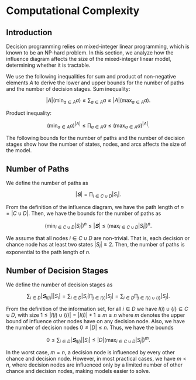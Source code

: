 # Computational Complexity
## Introduction
Decision programming relies on mixed-integer linear programming, which is known to be an NP-hard problem. In this section, we analyze how the influence diagram affects the size of the mixed-integer linear model, determining whether it is tractable.

We use the following inequalities for sum and product of non-negative elements $A$ to derive the lower and upper bounds for the number of paths and the number of decision stages. Sum inequality:

$$|A| \left(\min_{a∈A} a\right) ≤ ∑_{a∈A} a ≤ |A| \left(\max_{a∈A} a\right).$$

Product inequality:

$$\left(\min_{a∈A} a\right)^{|A|} ≤ ∏_{a∈A} a ≤ \left(\max_{a∈A} a\right)^{|A|}.$$

The following bounds for the number of paths and the number of decision stages show how the number of states, nodes, and arcs affects the size of the model.


## Number of Paths
We define the number of paths as

$$|𝐒|=∏_{i∈C∪D} |S_i|.$$

From the definition of the influence diagram, we have the path length of $n=|C∪D|.$ Then, we have the bounds for the number of paths as

$$\left(\min_{i∈C∪D} |S_i|\right)^n ≤ |𝐒| ≤ \left(\max_{i∈C∪D} |S_i|\right)^n.$$

We assume that all nodes $i∈C∪D$ are non-trivial. That is, each decision or chance node has at least two states $|S_i|≥2.$ Then, the number of paths is exponential to the path length of $n.$


## Number of Decision Stages
We define the number of decision stages as

$$∑_{i∈D}|𝐒_{I(i)}| |S_i| = ∑_{i∈D} |S_i| ∏_{j∈I(i)}|S_j| = ∑_{i∈D} ∏_{j∈I(i)∪\{i\}}|S_j|.$$

From the definition of the information set, for all $i∈D$ we have $I(i)∪\{i\}⊆C∪D,$ with size $1≤|I(i)∪\{i\}|=|I(i)|+1≤m≤n$ where $m$ denotes the upper bound of influence other nodes have on any decision node. Also, we have the number of decision nodes $0≤|D|≤n.$ Thus, we have the bounds

$$0 ≤ ∑_{i∈D}|𝐒_{I(i)}| |S_i| ≤ |D| \left(\max_{i∈C∪D} |S_j|\right)^{m}.$$

In the worst case, $m=n$, a decision node is influenced by every other chance and decision node. However, in most practical cases, we have $m < n,$ where decision nodes are influenced only by a limited number of other chance and decision nodes, making models easier to solve.

